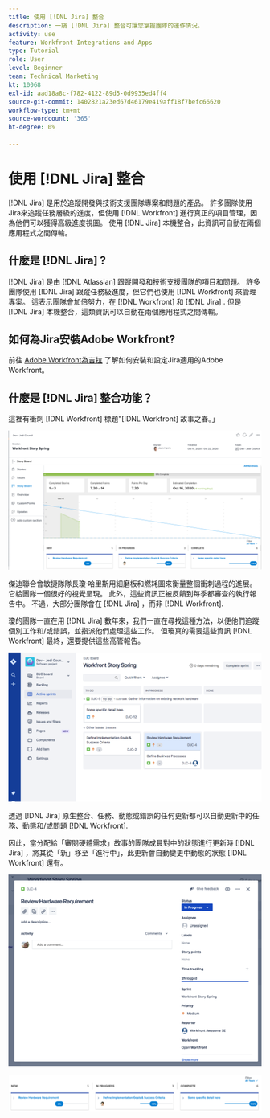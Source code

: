 ```yaml
---
title: 使用 [!DNL Jira] 整合
description: 一窺 [!DNL Jira] 整合可讓您掌握團隊的運作情況。
activity: use
feature: Workfront Integrations and Apps
type: Tutorial
role: User
level: Beginner
team: Technical Marketing
kt: 10068
exl-id: aad18a8c-f782-4122-89d5-0d9935ed4ff4
source-git-commit: 1402821a23ed67d46179e419aff18f7befc66620
workflow-type: tm+mt
source-wordcount: '365'
ht-degree: 0%

---
```


# 使用 [!DNL Jira] 整合

[!DNL Jira]  是用於追蹤開發與技術支援團隊專案和問題的產品。 許多團隊使用Jira來追蹤任務層級的進度，但使用 [!DNL Workfront] 進行真正的項目管理，因為他們可以獲得高級進度視圖。 使用 [!DNL Jira]  本機整合，此資訊可自動在兩個應用程式之間傳輸。

## 什麼是 [!DNL Jira] ?

[!DNL Jira]  是由 [!DNL Atlassian] 跟蹤開發和技術支援團隊的項目和問題。 許多團隊使用 [!DNL Jira]  跟蹤任務級進度，但它們也使用 [!DNL Workfront] 來管理專案。 這表示團隊會加倍努力，在 [!DNL Workfront] 和 [!DNL Jira] . 但是 [!DNL Jira]  本機整合，這類資訊可以自動在兩個應用程式之間傳輸。

## 如何為Jira安裝Adobe Workfront?

前往 [Adobe Workfront為吉拉](https://experienceleague.adobe.com/docs/workfront/using/adobe-workfront-integrations/workfront-for-jira/workfront-for-jira.html?lang=en) 了解如何安裝和設定Jira適用的Adobe Workfront。

## 什麼是 [!DNL Jira]  整合功能？

這裡有衝刺 [!DNL Workfront] 標題&quot;[!DNL Workfront] 故事之春。」

![情節提要燃盡圖](assets/Jira01.png)

傑迪聯合會敏捷隊隊長瓊·哈里斯用細磨板和燃耗圖來衡量整個衝刺過程的進展。 它給團隊一個很好的視覺呈現。 此外，這些資訊正被反饋到每季都審查的執行報告中。 不過，大部分團隊會在 [!DNL Jira] ，而非 [!DNL Workfront].

瓊的團隊一直在用 [!DNL Jira]  數年來，我們一直在尋找這種方法，以便他們追蹤個別工作和/或錯誤，並指派他們處理這些工作。 但瓊真的需要這些資訊 [!DNL Workfront] 最終，還要提供這些高管報告。

![Jira情節提要](assets/Jira02.png)

透過 [!DNL Jira]  原生整合、任務、動態或錯誤的任何更新都可以自動更新中的任務、動態和/或問題 [!DNL Workfront].

因此，當分配給「審閱硬體需求」故事的團隊成員對中的狀態進行更新時 [!DNL Jira] ，將其從「新」移至「進行中」，此更新會自動變更中動態的狀態 [!DNL Workfront] 還有。

![Jira狀態頁](assets/Jira03.png)

![狀態列](assets/Jira04.png)
